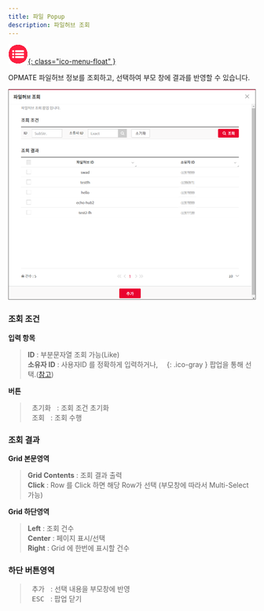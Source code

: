 ```yaml
---
title: 파일 Popup
description: 파일허브 조회
---
```


<link rel="stylesheet" type="text/css" href="css/opme.css">

<!-- Defined -->
[popup-filehub-lst]: img/popup-filehub-lst.png
[ico-search]: img/icon/ico-search.png
[popup-user]: popupuser.md

<!-- Floating Menu -->
[menu]: index.html "목차"
[ico-menu]: img/icon/ico-menu.png
[![목차][ico-menu]{: class="ico-menu-float" }][menu]


OPMATE 파일허브 정보를 조회하고, 선택하여 부모 창에 결과를 반영할 수 있습니다.

![파일허브조회][popup-filehub-lst]

### **조회 조건**

**입력 항목**

> **ID** : 부분문자열 조회 가능(Like)  
> **소유자 ID** : 사용자ID 를 정확하게 입력하거나, ![소유자 조회][ico-search]{: .ico-gray } 팝업을 통해 선택.([참고][popup-user])  

**버튼**

> <kbd class="btn-gray">&nbsp;초기화&nbsp;</kbd> : 조회 조건 초기화  
> <kbd class="btn-red">&nbsp;조회&nbsp;</kbd> : 조회 수행  
 
### **조회 결과**

**Grid 본문영역**

> **Grid Contents** : 조회 결과 출력  
> **Click** : Row 를 Click 하면 해당 Row가 선택 (부모창에 따라서 Multi-Select 가능)
 
**Grid 하단영역**

> **Left** : 조회 건수  
> **Center** : 페이지 표시/선택  
> **Right** : Grid 에 한번에 표시할 건수  

### **하단 버튼영역**

> <kbd class="btn-red">&nbsp;추가&nbsp;</kbd> : 선택 내용을 부모창에 반영  
> <kbd class="btn-gray">&nbsp;ESC&nbsp;</kbd> : 팝업 닫기
 